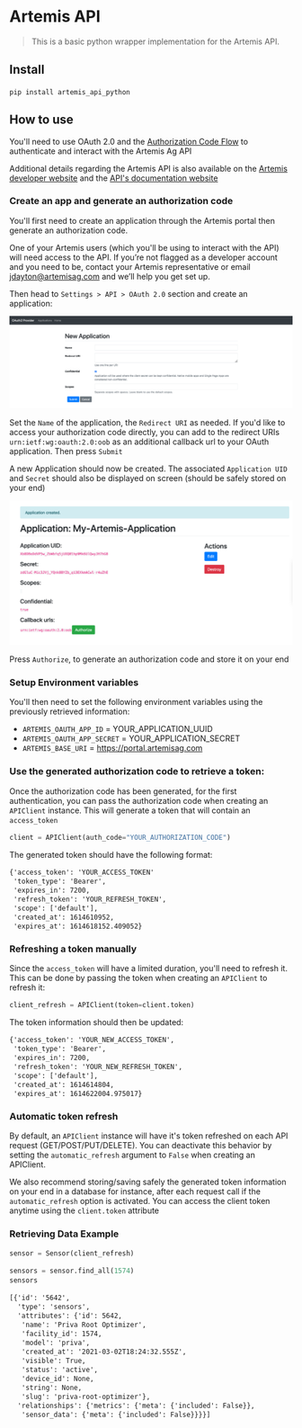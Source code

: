 # Artemis API
> This is a basic python wrapper implementation for the Artemis API.


## Install

`pip install artemis_api_python`

## How to use 

You'll need to use OAuth 2.0 and the [Authorization Code Flow](https://auth0.com/docs/flows/authorization-code-flow) to authenticate and interact with the Artemis Ag API

Additional details regarding the Artemis API is also available on the [Artemis developer website](https://developer.artemisag.com/) and the [API's documentation website](https://portal.artemisag.com/api/docs)

### Create an app and generate an authorization code

You'll first need to create an application through the Artemis portal then generate an authorization code.

One of your Artemis users (which you'll be using to interact with the API) will need access to the API.
If you’re not flagged as a developer account and you need to be, contact your Artemis representative or email [jdayton@artemisag.com](mailto:jdayton@artemisag.com) and we’ll help you get set up.

Then head to `Settings > API > OAuth 2.0` section and create an application:

!['create_application.png'](docs/images/create_application.png)

Set the `Name` of the application, the `Redirect URI` as needed.
If you'd like to access your authorization code directly, you can add to the redirect URIs `urn:ietf:wg:oauth:2.0:oob` as an additional callback url to your OAuth application. Then press `Submit`

A new Application should now be created. The associated `Application UID` and `Secret` should also be displayed on screen (should be safely stored on your end)

![application_created.png](docs/images/application_created.png)

Press `Authorize`, to generate an authorization code and store it on your end

### Setup Environment variables

You'll then need to set the following environment variables using the previously retrieved information:

- `ARTEMIS_OAUTH_APP_ID` = YOUR_APPLICATION_UUID
- `ARTEMIS_OAUTH_APP_SECRET` = YOUR_APPLICATION_SECRET
- `ARTEMIS_BASE_URI` = https://portal.artemisag.com

### Use the generated authorization code to retrieve a token:

Once the authorization code has been generated, for the first authentication, you can pass the authorization code when creating an `APIClient` instance. This will generate a token that will contain an `access_token`

```python
client = APIClient(auth_code="YOUR_AUTHORIZATION_CODE")
```

The generated token should have the following format:
```
{'access_token': 'YOUR_ACCESS_TOKEN'
 'token_type': 'Bearer',
 'expires_in': 7200,
 'refresh_token': 'YOUR_REFRESH_TOKEN',
 'scope': ['default'],
 'created_at': 1614610952,
 'expires_at': 1614618152.409052}
```

### Refreshing a token manually

Since the `access_token` will have a limited duration, you'll need to refresh it. This can be done by passing the token when creating an `APIClient` to refresh it:

```python
client_refresh = APIClient(token=client.token)
```

The token information should then be updated:
```
{'access_token': 'YOUR_NEW_ACCESS_TOKEN',
 'token_type': 'Bearer',
 'expires_in': 7200,
 'refresh_token': 'YOUR_NEW_REFRESH_TOKEN',
 'scope': ['default'],
 'created_at': 1614614804,
 'expires_at': 1614622004.975017}
 ```

### Automatic token refresh

By default, an `APIClient` instance will have it's token refreshed on each API request (GET/POST/PUT/DELETE). You can deactivate this behavior by setting the `automatic_refresh` argument to `False` when creating an APIClient.

We also recommend storing/saving safely the generated token information on your end in a database for instance, after each request call if the `automatic_refresh` option is activated. You can access the client token anytime using the `client.token` attribute

### Retrieving Data Example

```python
sensor = Sensor(client_refresh)
```

```python
sensors = sensor.find_all(1574)
sensors
```




    [{'id': '5642',
      'type': 'sensors',
      'attributes': {'id': 5642,
       'name': 'Priva Root Optimizer',
       'facility_id': 1574,
       'model': 'priva',
       'created_at': '2021-03-02T18:24:32.555Z',
       'visible': True,
       'status': 'active',
       'device_id': None,
       'string': None,
       'slug': 'priva-root-optimizer'},
      'relationships': {'metrics': {'meta': {'included': False}},
       'sensor_data': {'meta': {'included': False}}}}]



